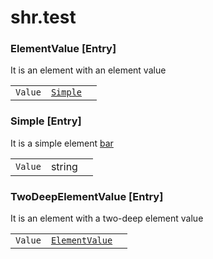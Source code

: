 # shr.test

### <a name="ElementValue"></a>ElementValue [Entry]
It is an element with an element value

| | | |
|---|---|---|
| `Value` | [`Simple`](#Simple) ||

### <a name="Simple"></a>Simple [Entry]
It is a simple element [bar](http://foo.org/bar)

| | | |
|---|---|---|
| `Value` | string ||

### <a name="TwoDeepElementValue"></a>TwoDeepElementValue [Entry]
It is an element with a two-deep element value

| | | |
|---|---|---|
| `Value` | [`ElementValue`](#ElementValue) ||